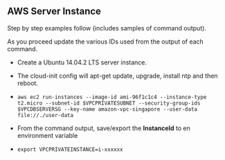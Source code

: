 ## AWS Server Instance

Step by step examples follow (includes samples of command output).

As you proceed update the various IDs used from the output of each command.

- Create a Ubuntu 14.04.2 LTS server instance.
- The cloud-init config will apt-get update, upgrade, install ntp and then reboot.
- `aws ec2 run-instances --image-id ami-96f1c1c4 --instance-type t2.micro --subnet-id $VPCPRIVATESUBNET --security-group-ids $VPCDBSERVERSG --key-name amazon-vpc-singapore --user-data file://./user-data`

- From the command output, save/export the **InstanceId** to en environment variable
- `export VPCPRIVATEINSTANCE=i-xxxxxx`
